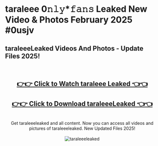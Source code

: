 # taraleee 0𝚗𝚕𝚢*𝚏𝚊𝚗𝚜 Leaked New Video & Photos February 2025 #0usjv

<h2>taraleeeLeaked Videos And Photos - Update Files 2025!</h2>
<br>
<div align="center">
<h2><a href="https://mediaupload.pro?title=taraleee&ref=11F" rel="nofollow">👉👉 Click to Watch taraleee Leaked 👈👈</a></h2>
<h2><a href="https://mediaupload.pro?title=taraleee&ref=11F" rel="nofollow">👉👉 Click to Download taraleeeLeaked 👈👈</a></h2>
<br>
Get taraleeeleaked and all content. Now you can access all videos and pictures of taraleeeleaked. New Updated Files 2025!
<br>
<br>
<a href="https://mediaupload.pro?title=taraleee&ref=11F" rel="nofollow" data-target="animated-image.originalLink"><img src="https://i.ibb.co/Gkj2r4b/banner.png" alt="taraleeeleaked" style="max-width: 100%; display: inline-block;" data-target="animated-image.originalImage"></a>
</div>
<br>

